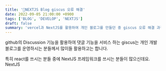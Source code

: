 ```yaml
---
title: '💼NEXTJS Blog giscus 오류 해결'
date: 2022-09-05 21:00:00 +0900
tags: ['BLOG', 'DEVELOP', 'NEXTJS']
draft: false
summary: 'vercel과 NextJS를 활용하여 개인 블로그를 만들던 중 giscus 오류 해결 과정을 정리한 글'
---
```


github의 Discussion 기능을 활용하여 댓글 기능을 서비스 하는 giscus는 개인 개발 블로그를 운영하시는 분들께서 많이들 활용하고는 합니다.

특히 react를 쓰시는 분들 중에 NextJS 프레임워크를 쓰시는 분들이 많으신데요. NextJS